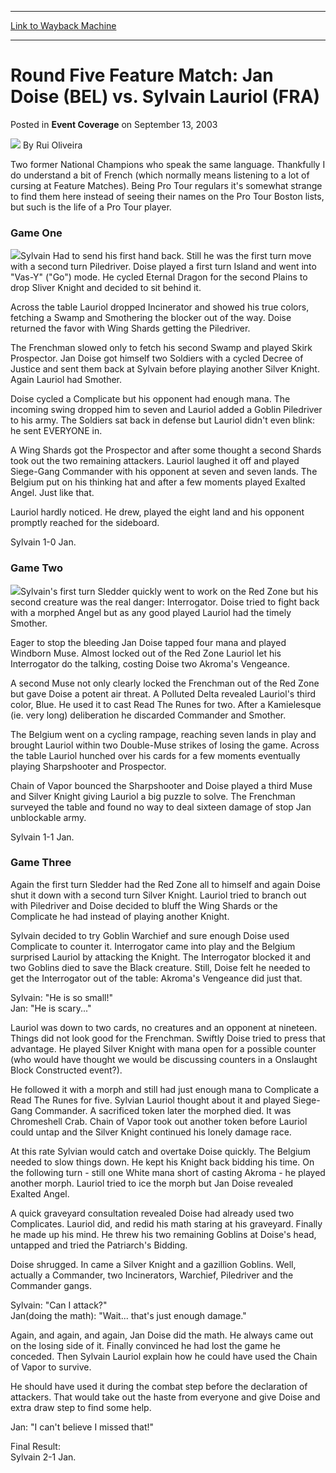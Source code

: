 
---
[Link to Wayback Machine](https://web.archive.org/web/20220819211432/https://magic.wizards.com/en/articles/archive/event-coverage/round-five-feature-match-jan-doise-bel-vs-sylvain-lauriol-fra-2003)

[_metadata_:author]:- "Rui Oliveira"
[_metadata_:description]:- "Two former National Champions who speak the same language. Thankfully I do understand a bit of French (which normally means listening to a lot of cursing at Feature Matches). Being Pro Tour regulars it's somewhat strange to find them here instead of seeing their names on the Pro Tour Boston lists, but such is the life of a Pro Tour player.Game OneSylvain Had to send his first"
[_metadata_:generator]:- "Drupal 7 (http://drupal.org)"
[_metadata_:node]:- "774896"
[_metadata_:publish_date]:- "2003-09-13"
[_metadata_:source]:- "div-main-content"
[_metadata_:title]:- "Round Five Feature Match: Jan Doise (BEL) vs. Sylvain Lauriol (FRA)"
[_metadata_:wayback_capture_timestamp]:- "2022-08-19 21:14:32"
[_metadata_:wayback_raw_url]:- "https://web.archive.org/web/20220819211432id_/https://magic.wizards.com/en/articles/archive/event-coverage/round-five-feature-match-jan-doise-bel-vs-sylvain-lauriol-fra-2003"
[_metadata_:wayback_url]:- "https://magic.wizards.com/en/articles/archive/event-coverage/round-five-feature-match-jan-doise-bel-vs-sylvain-lauriol-fra-2003"
---


Round Five Feature Match: Jan Doise (BEL) vs. Sylvain Lauriol (FRA)
===================================================================



 Posted in **Event Coverage**
 on September 13, 2003 






![](https://media.magic.wizards.com/styles/auth_small/public/generic-avatar-150_103.png)
By Rui Oliveira











Two former National Champions who speak the same language. Thankfully I do understand a bit of French (which normally means listening to a lot of cursing at Feature Matches). Being Pro Tour regulars it's somewhat strange to find them here instead of seeing their names on the Pro Tour Boston lists, but such is the life of a Pro Tour player.

### Game One

![](https://media.magic.wizards.com/image_legacy_migration/sideboard/images/gpgen03/a981.jpg)Sylvain Had to send his first hand back. Still he was the first turn move with a second turn Piledriver. Doise played a first turn Island and went into "Vas-Y" ("Go") mode. He cycled Eternal Dragon for the second Plains to drop Sliver Knight and decided to sit behind it.

Across the table Lauriol dropped Incinerator and showed his true colors, fetching a Swamp and Smothering the blocker out of the way. Doise returned the favor with Wing Shards getting the Piledriver.

The Frenchman slowed only to fetch his second Swamp and played Skirk Prospector. Jan Doise got himself two Soldiers with a cycled Decree of Justice and sent them back at Sylvain before playing another Silver Knight. Again Lauriol had Smother.

Doise cycled a Complicate but his opponent had enough mana. The incoming swing dropped him to seven and Lauriol added a Goblin Piledriver to his army. The Soldiers sat back in defense but Lauriol didn't even blink: he sent EVERYONE in.

A Wing Shards got the Prospector and after some thought a second Shards took out the two remaining attackers. Lauriol laughed it off and played Siege-Gang Commander with his opponent at seven and seven lands. The Belgium put on his thinking hat and after a few moments played Exalted Angel. Just like that.

Lauriol hardly noticed. He drew, played the eight land and his opponent promptly reached for the sideboard.

Sylvain 1-0 Jan.

### Game Two

![](https://media.magic.wizards.com/image_legacy_migration/sideboard/images/gpgen03/a983.jpg)Sylvain's first turn Sledder quickly went to work on the Red Zone but his second creature was the real danger: Interrogator. Doise tried to fight back with a morphed Angel but as any good played Lauriol had the timely Smother.

Eager to stop the bleeding Jan Doise tapped four mana and played Windborn Muse. Almost locked out of the Red Zone Lauriol let his Interrogator do the talking, costing Doise two Akroma's Vengeance.

A second Muse not only clearly locked the Frenchman out of the Red Zone but gave Doise a potent air threat. A Polluted Delta revealed Lauriol's third color, Blue. He used it to cast Read The Runes for two. After a Kamielesque (ie. very long) deliberation he discarded Commander and Smother.

The Belgium went on a cycling rampage, reaching seven lands in play and brought Lauriol within two Double-Muse strikes of losing the game. Across the table Lauriol hunched over his cards for a few moments eventually playing Sharpshooter and Prospector.

Chain of Vapor bounced the Sharpshooter and Doise played a third Muse and Silver Knight giving Lauriol a big puzzle to solve. The Frenchman surveyed the table and found no way to deal sixteen damage of stop Jan unblockable army.

Sylvain 1-1 Jan.

### Game Three

Again the first turn Sledder had the Red Zone all to himself and again Doise shut it down with a second turn Silver Knight. Lauriol tried to branch out with Piledriver and Doise decided to bluff the Wing Shards or the Complicate he had instead of playing another Knight. 

Sylvain decided to try Goblin Warchief and sure enough Doise used Complicate to counter it. Interrogator came into play and the Belgium surprised Lauriol by attacking the Knight. The Interrogator blocked it and two Goblins died to save the Black creature. Still, Doise felt he needed to get the Interrogator out of the table: Akroma's Vengeance did just that.

Sylvain: "He is so small!"  
 Jan: "He is scary..."

Lauriol was down to two cards, no creatures and an opponent at nineteen. Things did not look good for the Frenchman. Swiftly Doise tried to press that advantage. He played Silver Knight with mana open for a possible counter (who would have thought we would be discussing counters in a Onslaught Block Constructed event?).

He followed it with a morph and still had just enough mana to Complicate a Read The Runes for five. Sylvian Lauriol thought about it and played Siege-Gang Commander. A sacrificed token later the morphed died. It was Chromeshell Crab. Chain of Vapor took out another token before Lauriol could untap and the Silver Knight continued his lonely damage race.

At this rate Sylvian would catch and overtake Doise quickly. The Belgium needed to slow things down. He kept his Knight back bidding his time. On the following turn - still one White mana short of casting Akroma - he played another morph. Lauriol tried to ice the morph but Jan Doise revealed Exalted Angel.

A quick graveyard consultation revealed Doise had already used two Complicates. Lauriol did, and redid his math staring at his graveyard. Finally he made up his mind. He threw his two remaining Goblins at Doise's head, untapped and tried the Patriarch's Bidding.

Doise shrugged. In came a Silver Knight and a gazillion Goblins. Well, actually a Commander, two Incinerators, Warchief, Piledriver and the Commander gangs.

Sylvain: "Can I attack?"  
 Jan(doing the math): "Wait... that's just enough damage."

Again, and again, and again, Jan Doise did the math. He always came out on the losing side of it. Finally convinced he had lost the game he conceded. Then Sylvain Lauriol explain how he could have used the Chain of Vapor to survive.

He should have used it during the combat step before the declaration of attackers. That would take out the haste from everyone and give Doise and extra draw step to find some help.

Jan: "I can't believe I missed that!"

Final Result:  
 Sylvain 2-1 Jan.







